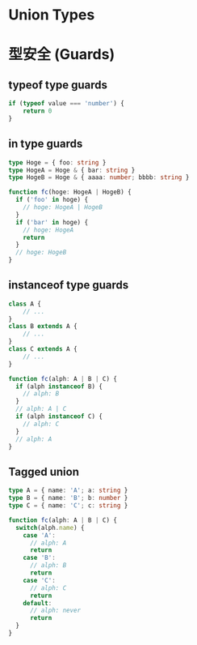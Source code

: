 
Union Types
===========



型安全 (Guards)
===============

typeof type guards
------------------

```TypeScript
if (typeof value === 'number') {
    return 0
}
```

in type guards
--------------

```TypeScript
type Hoge = { foo: string }
type HogeA = Hoge & { bar: string }
type HogeB = Hoge & { aaaa: number; bbbb: string }

function fc(hoge: HogeA | HogeB) {
  if ('foo' in hoge) {
    // hoge: HogeA | HogeB
  }
  if ('bar' in hoge) {
    // hoge: HogeA
    return
  }
  // hoge: HogeB
}
```

instanceof type guards
----------------------

```TypeScript
class A {
    // ...
}
class B extends A {
    // ...
}
class C extends A {
    // ...
}

function fc(alph: A | B | C) {
  if (alph instanceof B) {
    // alph: B
  }
  // alph: A | C
  if (alph instanceof C) {
    // alph: C
  }
  // alph: A
}
```

Tagged union
------------

```TypeScript
type A = { name: 'A'; a: string }
type B = { name: 'B'; b: number }
type C = { name: 'C'; c: string }

function fc(alph: A | B | C) {
  switch(alph.name) {
    case 'A':
      // alph: A
      return
    case 'B':
      // alph: B
      return
    case 'C':
      // alph: C
      return
    default:
      // alph: never
      return
  }
}
```
